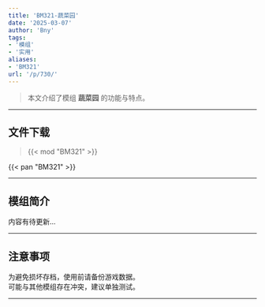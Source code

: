 ```yaml
---
title: 'BM321-蔬菜园'
date: '2025-03-07'
author: 'Bny'
tags:
- '模组'
- '实用'
aliases:
- 'BM321'
url: '/p/730/'
---
```


> 本文介绍了模组 **蔬菜园** 的功能与特点。

---

## 文件下载  

> {{< mod "BM321" >}}  

{{< pan "BM321" >}}  

---

## 模组简介

>  
内容有待更新...  

---

## 注意事项

>  
为避免损坏存档，使用前请备份游戏数据。  
可能与其他模组存在冲突，建议单独测试。  

---

